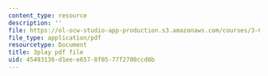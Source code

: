 ```yaml
---
content_type: resource
description: ''
file: https://ol-ocw-studio-app-production.s3.amazonaws.com/courses/3-054-cellular-solids-structure-properties-and-applications-spring-2015/45493136d1eee6578f0577f2700ccd8b_6eEbSM3TafQ.pdf
file_type: application/pdf
resourcetype: Document
title: 3play pdf file
uid: 45493136-d1ee-e657-8f05-77f2700ccd8b
---
```

